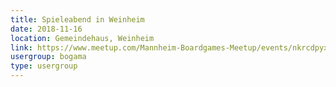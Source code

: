 ```yaml
---
title: Spieleabend in Weinheim 
date: 2018-11-16
location: Gemeindehaus, Weinheim
link: https://www.meetup.com/Mannheim-Boardgames-Meetup/events/nkrcdpyxpbvb/
usergroup: bogama
type: usergroup
---
```


